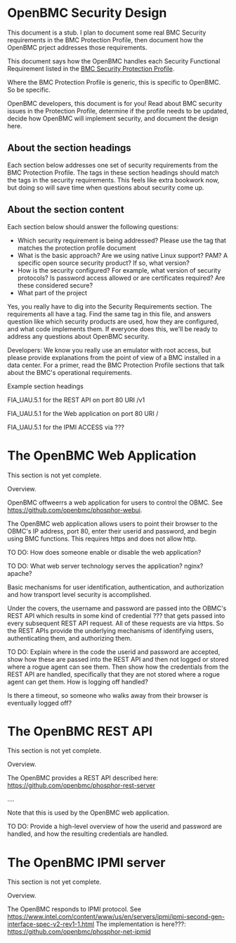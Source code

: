 # OpenBMC Security Design

This document is a stub.
I plan to document some real BMC Security requirements
in the BMC Protection Profile, then
document how the OpenBMC prject addresses those requirements.


This document says how the OpenBMC handles each
Security Functional Requirement listed in the
[BMC Security Protection Profile](obmc-protection-profile.md).

Where the BMC Protection Profile is generic,
this is specific to OpenBMC.
So be specific.

OpenBMC developers, this document is for you!
Read about BMC security issues in the Protection Profile,
determine if the profile needs to be updated,
decide how OpenBMC will implement security, and
document the design here.


About the section headings
--------------------------

Each section below addresses one set of security requirements
from the BMC Protection Profile.
The tags in these section headings should match the tags
in the security requirements.
This feels like extra bookwork now, but doing so will save time
when questions about security come up.


About the section content
-------------------------

Each section below should answer the following questions:
 - Which security requirement is being addressed?
   Please use the tag that matches the protection profile document
 - What is the basic approach?
   Are we using native Linux support?  PAM?
   A specific open source security product?  If so, what version?
 - How is the security configured?
   For example, what version of security protocols?
   Is password access allowed or are certificates required?
   Are these considered secure?
 - What part of the project


Yes, you really have to dig into the Security Requirements section.
The requirements all have a tag.
Find the same tag in this file, and answers question like
which security products are used,
how they are configured, and
what code implements them.
If everyone does this,
we'll be ready to address any questions about OpenBMC security.

Developers: 
We know you really use an emulator with root access, but
please provide explanations from the point of view of
a BMC installed in a data center.
For a primer, read the BMC Protection Profile sections that
talk about the BMC's operational requirements.


Example section headings

FIA_UAU.5.1 for the REST API on port 80 URI /v1

FIA_UAU.5.1 for the Web application on port 80 URI /

FIA_UAU.5.1 for the IPMI ACCESS via ???



The OpenBMC Web Application
===========================

This section is not yet complete.


Overview.

OpenBMC offweerrs a web application for users to control the OBMC.
See https://github.com/openbmc/phosphor-webui.

The OpenBMC web application allows users to point their browser to
the OBMC's IP address, port 80, enter their userid and password,
and begin using BMC functions.
This requires https and does not allow http.

TO DO: How does someone enable or disable the web application?

TO DO: What web server technology serves the application?  nginx?  apache?

Basic mechanisms for user identification, authentication, and authorization
and how transport level security is accomplished.

Under the covers, the username and password are passed into the 
OBMC's REST API which results in some kind of credential ???
that gets passed into every subsequent REST API request.
All of these requests are via https.
So the REST APIs provide the underlying mechanisms of
identifying users,
authenticating them,
and authorizing them.

TO DO: Explain where in the code the userid and password are
accepted, show how these are passed into the REST API and 
then not logged or stored where a rogue agent can see them.
Then show how the credentials from the REST API are handled,
specifically that they are not stored where a rogue agent can get them.
How is logging off handled?

Is there a timeout, so someone who walks away from their browser
is eventually logged off?


The OpenBMC REST API
====================

This section is not yet complete.

Overview.

The OpenBMC provides a REST API described here:
https://github.com/openbmc/phosphor-rest-server

....

Note that this is used by the OpenBMC web application.

TO DO: Provide a high-level overview of
how the userid and password are handled,
and how the resulting credentials are handled.


The OpenBMC IPMI server
=======================

This section is not yet complete.

Overview.

The OpenBMC responds to IPMI protocol.
See https://www.intel.com/content/www/us/en/servers/ipmi/ipmi-second-gen-interface-spec-v2-rev1-1.html
The implementation is here???:
https://github.com/openbmc/phosphor-net-ipmid

